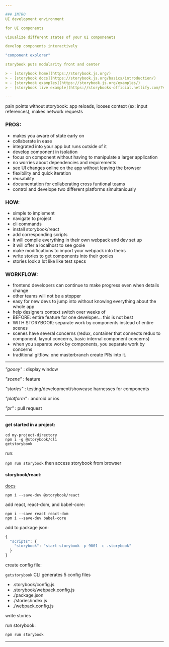 ```yaml
---

### INTRO
UI development environment 

for UI components

visualize different states of your UI componenets 

develop components interactively

"component explorer"

storybook puts modularity front and center

> - [storybook home](https://storybook.js.org/)
> - [storybook docs](https://storybook.js.org/basics/introduction/)
> - [storybook examples](https://storybook.js.org/examples/)
> - [storybook live example](https://storybooks-official.netlify.com/?selectedKind=ui%2FMenuItem&selectedStory=default&full=0&addons=1&stories=1&panelRight=0&addonPanel=storybook%2Fstories%2Fstories-panel)

---
```


pain points without storybook: app reloads, looses context (ex: input references), makes network requests

### PROS:
- makes you aware of state early on
- collaberate in ease
- integrated into your app but runs outside of it
- develop component in isolation
- focus on component without having to manipulate a larger application
- no worries about dependencies and requirements
- see UI changes online on the app without leaving the browser
- flexibility and quick iteration
- reusability
- documentation for collaberating cross funtional teams
- control and develope two different platforms simultaniously

### HOW:
- simple to implement
- navigate to project
- cli commands
- install storybook/react
- add corresponding scripts
- it will compile everything in their own webpack and dev set up
- it will offer a localhost to see gooie
- make modifications to import your webpack into theirs
- write stories to get components into their gooies
- stories look a lot like like test specs


### WORKFLOW:
- frontend developers can continue to make progress even when details change 
- other teams will not be a stopper
- easy for new devs to jump into without knowing everything about the whole app
- help designers context switch over weeks of 
- BEFORE: entire feature for one developer... this is not best
- WITH STORYBOOK: separate work by components instead of entire scenes
- scenes have several concerns (redux, container that connects redux to component, layout concerns, basic internal component concerns)
- when you separate work by components, you separate work by concerns
- traditional gitflow. one masterbranch create PRs into it. 


---


_"gooey"_ : display window

_"scene"_ : feature

_"stories"_ : testing/development/showcase harnesses for components

_"platform"_ : android or ios

_"pr"_ : pull request


---


#### get started in a project:
```
cd my-project-directory
npm i -g @storybook/cli
getstorybook
```
run:

```npm run storybook```
then access storybook from browser

#### storybook/react:

[docs](https://storybook.js.org/basics/guide-react/)

```npm i --save-dev @storybook/react```

add react, react-dom, and babel-core:
```
npm i --save react react-dom
npm i --save-dev babel-core
```

add to package json:
```javascript
{
  "scripts": {
    "storybook": "start-storybook -p 9001 -c .storybook"
  }
}
```
create config file:

```getstorybook``` CLI generates 5 config files
- .storybook/config.js
- .storybook/webpack.config.js
- ./package.json
- ./stories/index.js
- ./webpack.config.js

write stories

run storybook:

```npm run storybook```

---
